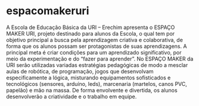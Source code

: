 # espacomakeruri
A Escola de Educação Básica da URI – Erechim apresenta o ESPAÇO MAKER URI, projeto destinado para alunos da Escola, o qual tem por objetivo principal a busca pela aprendizagem criativa e colaborativa, de forma que os alunos possam ser protagonistas de suas aprendizagens. A principal meta é criar condições para um aprendizado significativo, por meio da experimentação e do “fazer para aprender”. No ESPAÇO MAKER da URI serão utilizadas variadas estratégias pedagógicas de modo a mesclar aulas de robótica, de programação, jogos que desenvolvam especificamente a lógica, misturando equipamentos sofisticados e tecnológicos (sensores, arduíno, leds), marcenaria (martelos, canos PVC, papelão) e mão na massa. De forma envolvente e divertida, os alunos desenvolverão a criatividade e o trabalho em equipe.
